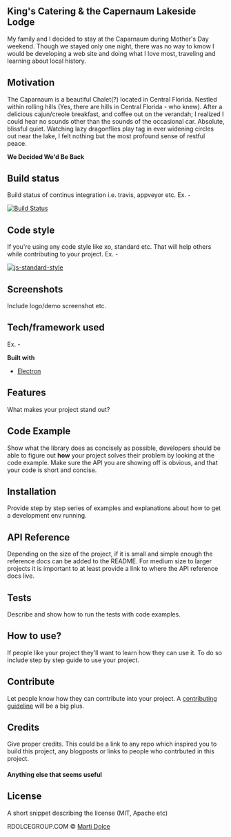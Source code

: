 

## King's Catering & the Capernaum Lakeside Lodge
My family and I decided to stay at the Caparnaum during Mother's Day weekend.  Though we stayed only one night, there was no way to  kmow
I would be developing a web site and doing what I love most, traveling and learning about local history.

## Motivation
The Caparnaum is a beautiful Chalet(?) located in Central Florida. Nestled within rolling hills (Yes, there are hills in Central Florida - who knew). 
After a delicious cajun/creole breakfast, and coffee out on the verandah; I realized I could hear no sounds other than the sounds of the occasional car.  Absolute, blissful quiet.  Watching lazy dragonflies play tag in ever widening circles out near the lake, I felt nothing but the most profound sense of restful peace.

**We Decided We'd Be Back**


## Build status
Build status of continus integration i.e. travis, appveyor etc. Ex. -

[![Build Status](https://travis-ci.org/mj163/chefkingcade.svg?branch=master)](https://travis-ci.org/mj163/chefkingcade)

## Code style
If you're using any code style like xo, standard etc. That will help others while contributing to your project. Ex. -

[![js-standard-style](https://img.shields.io/badge/code%20style-standard-brightgreen.svg?style=flat)](https://github.com/feross/standard)

## Screenshots
Include logo/demo screenshot etc.

## Tech/framework used
Ex. -

<b>Built with</b>
- [Electron](https://electron.atom.io)

## Features
What makes your project stand out?

## Code Example
Show what the library does as concisely as possible, developers should be able to figure out **how** your project solves their problem by looking at the code example. Make sure the API you are showing off is obvious, and that your code is short and concise.

## Installation
Provide step by step series of examples and explanations about how to get a development env running.

## API Reference

Depending on the size of the project, if it is small and simple enough the reference docs can be added to the README. For medium size to larger projects it is important to at least provide a link to where the API reference docs live.

## Tests
Describe and show how to run the tests with code examples.

## How to use?
If people like your project they’ll want to learn how they can use it. To do so include step by step guide to use your project.

## Contribute

Let people know how they can contribute into your project. A [contributing guideline](https://github.com/zulip/zulip-electron/blob/master/CONTRIBUTING.md) will be a big plus.

## Credits
Give proper credits. This could be a link to any repo which inspired you to build this project, any blogposts or links to people who contrbuted in this project.

#### Anything else that seems useful

## License
A short snippet describing the license (MIT, Apache etc)

RDOLCEGROUP.COM © [Marti Dolce](marti@rdolcegroup.com)

